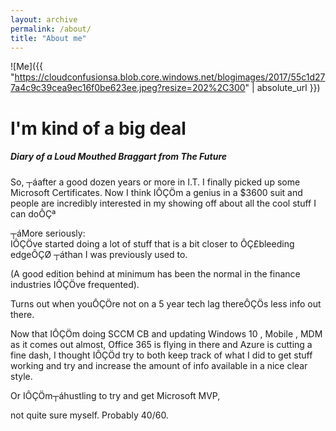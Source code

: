 ```yaml
---
layout: archive
permalink: /about/
title: "About me"
---
```


![Me]({{ "https://cloudconfusionsa.blob.core.windows.net/blogimages/2017/55c1d277a4c9c39cea9ec16f0be623ee.jpeg?resize=202%2C300" | absolute_url }})

# I'm kind of a big deal


##### Diary of a Loud Mouthed Braggart from The Future

So, ┬áafter a good dozen years or more in I.T. I finally picked up some Microsoft Certificates. Now I think IÔÇÖm a genius in a $3600 suit and people are incredibly interested in my showing off about all the cool stuff I can doÔÇª

</div><div class="col-md-2 col-sm-12 col-xs-12"></div></div><div class="row"><div class="col-md-6 text-center col-xs-12 col-sm-12"><div class="row gridblock">┬áMore seriously:</div>IÔÇÖve started doing a lot of stuff that is a bit closer to ÔÇ£bleeding edgeÔÇØ ┬áthan I was previously used to.

(A good edition behind at minimum has been the normal in the finance industries IÔÇÖve frequented).

Turns out when youÔÇÖre not on a 5 year tech lag thereÔÇÖs less info out there.

Now that IÔÇÖm doing SCCM CB and updating Windows 10 , Mobile , MDM as it comes out almost, Office 365 is flying in there and Azure is cutting a fine dash, I thought IÔÇÖd try to both keep track of what I did to get stuff working and try and increase the amount of info available in a nice clear style.

Or IÔÇÖm┬áhustling to try and get Microsoft MVP,

<div class="mceTemp"></div>not quite sure myself. Probably 40/60.

</div></div>
